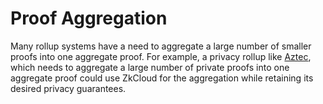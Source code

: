 # Proof Aggregation

Many rollup systems have a need to aggregate a large number of smaller proofs into one aggregate proof. For example, a privacy rollup like [Aztec](https://aztec.network/), which needs to aggregate a large number of private proofs into one aggregate proof could use ZkCloud for the aggregation while retaining its desired privacy guarantees.
